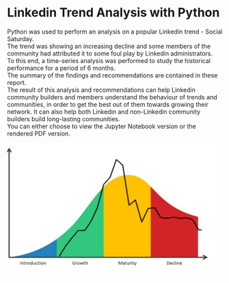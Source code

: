 # Linkedin Trend Analysis with Python
Python was used to perform an analysis on a popular Linkedin trend - Social Saturday.</br>
The trend was showing an increasing decline and some members of the community had attributed it to some foul play by Linkedin administrators.</br>
To this end, a time-series analysis was performed to study the historical performance for a period of 6 months.</br>
The summary of the findings and recommendations are contained in these report.</br>
The result of this analysis and recommendations can help Linkedin community builders and members understand the behaviour of trends and communities, in order to get the best out of them towards growing their network.
It can also help both Linkedin and non-Linkedin community builders build long-lasting communities.</br>
You can either choose to view the Jupyter Notebook version or the rendered PDF version.</br>

![Engagement comparison](https://github.com/kunleadegeye/PythonLinkedin/blob/main/PLCcomments1.png)

